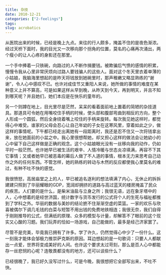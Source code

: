 ```yaml
---
title: 杂技
date: 2010-12-21
categories: ["2-feelings"]
tags: 
slug: acrobatics
---
```


从医院出来的时候，已经是晚上九点。来往的行人颇多，掩盖不住的是夜色渐浓。经过天桥下面时，我的目光又一次移向那个拐角的位置，莫名的心痛再次涌出，两个瘦小的让人心疼的身影还在那里。

一个手中捧着一只铁碗，向路过的人不断作揖要钱。被欺骗后气愤的感情的积累，慢慢令我从心里非常厌烦向过路人要钱骗人的这些人。面对这个冬天里衣着单薄的小姑娘，我脑海里想起的是昨天将钱放到她碗里时，那声稚嫩又略显熟练的“谢谢”，令人心中感叹不已。也许对成佳节又重阳人来说，她所做的事情的难度在某种意义上并不算高，可是如果这样从早到晚，从昨天到今天，再到明天，并且不知到哪天呢？并且她们，她们本应是在快乐的童年的。

另一个则蹲在地上，目光里尽是茫然，呆呆的看着面前地上置着的简陋的杂技道具。那道具可令她在用嘴咬住手柄的时候，使头部和腹部弯曲到相反的方向，整个人形成一个圆弧，然后全身绕着嘴上咬住的手柄来旋转。每次我见她这样时，都觉得心中难受。谁家的父母会忍心让自己年幼的子女在这寒风里，穿着如此之少，做这样的事情呢。下午都已经走出离她有一段距离时，我还是忍不住又一次将钱拿出来，放在她面前的小盆之中。我心里很想帮她，却又担心这样的做法会让她幼小的心中留下自己这样做是正确的观念。这个小姑娘眼光没有一丝移向我的动作，仍如平时一般茫然。也许她早已被生活的艰辛、人情冷暖与世态炎凉填满，再容不下其它事情；又或者她早已被恶毒的幕后人做了不人道的事情，根本无力来思考自己动作之外的任何东西。不管怎样，她的熟练的转动与木然的反应都使我心里莫名的难过，有种不吐不快的感觉。

我很愤怒，高居庙堂之上的人，早已被追名逐利的想法填满了内心，无休止的拆拆建建只照到了华丽耀眼的GDP，宽阔却拥挤的道路与高过蓝天的楼房掩盖了民众的疾苦。人们要的是什么，是柴米油盐与立身之所；我很无语，远在象牙塔中的人，心中想着的是经世济国，统计数字与货币发行的公式将个人的生死与福祉都推到了学科之外。华丽的数据与美妙的结论摭不住渐渐空虚的菜篮。一家的欢乐与欣喜被偶尔下调几毛钱的白菜与短暂不用出钱的免费地铁相连；我很无奈，我们自得于刚刚推导的公式，但满纸的原理、众多的模型与计量，却解答不了眼前的这个现实又心酸的习题。我们玩弄的恰如一场游戏，自己能做的，最多是经己济家罢了。

尽管不是完美，毕竟我已拥有了许多。学了许久，仍然觉得心中少了一份什么。这一刻我才能体会邹极力推崇萨克斯的原因。耳边想起的是一句歌词：只要人人都献出一点爱，世界将变成美好的人间。也许这个要求太过苛刻，那么是否人心中都能存一丝悲悯的心呢？连敬畏都没有的地方，还可以谈些什么？

已经很晚了，我已好久没写过什么，可是今晚，我很想把它全部写出来，不吐不快。